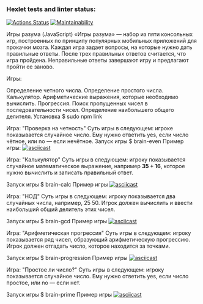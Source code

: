 ### Hexlet tests and linter status:
[![Actions Status](https://github.com/forceGE/frontend-project-44/workflows/hexlet-check/badge.svg)](https://github.com/forceGE/frontend-project-44/actions)
[![Maintainability](https://api.codeclimate.com/v1/badges/04368431c83d99d817f2/maintainability)](https://codeclimate.com/github/forceGE/frontend-project-44/maintainability)

Игры разума (JavaScript)
«Игры разума» — набор из пяти консольных игр, построенных по принципу популярных мобильных приложений для прокачки мозга. Каждая игра задает вопросы, на которые нужно дать правильные ответы. После трех правильных ответов считается, что игра пройдена. Неправильные ответы завершают игру и предлагают пройти ее заново.

Игры:

Определение четного числа.
Определение простого числа.
Калькулятор. Арифметические выражения, которые необходимо вычислить.
Прогрессия. Поиск пропущенных чисел в последовательности чисел.
Определение наибольшего общего делителя.
Установка
$ sudo npm link 

Игра: "Проверка на четность"
Суть игры в следующем: игрокe показывается случайное число. Ему нужно ответить yes, если число чётное, или no — если нечётное.
Запуск игры
$ brain-even
Пример игры:
[![asciicast](https://asciinema.org/a/V6yJoZ6ClKPiGNGdQUMuuCpHD.svg)](https://asciinema.org/a/V6yJoZ6ClKPiGNGdQUMuuCpHD)

Игра: "Калькулятор"
Суть игры в следующем: игроку показывается случайное математическое выражение, например <strong>35 + 16</strong>, которое нужно вычислить и записать правильный ответ.

Запуск игры
$ brain-calc
Пример игры
[![asciicast](https://asciinema.org/a/erUCpCpJZMwAC1epH6cJ6tRjG.svg)](https://asciinema.org/a/erUCpCpJZMwAC1epH6cJ6tRjG)

Игра: "НОД"
Суть игры в следующем: игроку показывается два случайных числа, например, 25 50. Игрок должен вычислить и ввести наибольший общий делитель этих чисел.

Запуск игры
$ brain-gcd
Пример игры
[![asciicast](https://asciinema.org/a/tFT19gXAGPg7v7dR4ugEfdX4Q.svg)](https://asciinema.org/a/tFT19gXAGPg7v7dR4ugEfdX4Q)

Игра: "Арифметическая прогрессия"
Суть игры в следующем: игроку показывается ряд чисел, образующий арифметическую прогрессию. Игрок должен отгадать число, которое находится за точками.

Запуск игры
$ brain-progression
Пример игры
[![asciicast](https://asciinema.org/a/GT6NbKjXup06DRnKlqauvC6P4.svg)](https://asciinema.org/a/GT6NbKjXup06DRnKlqauvC6P4)

Игра: "Простое ли число?"
Суть игры в следующем: игроку показывается случайное число. Ему нужно ответить yes, если число простое, или no — если нет.

Запуск игры
$ brain-prime
Пример игры
[![asciicast](https://asciinema.org/a/I5j1tzTU1Tzj36pOWOkQC6RFm.svg)](https://asciinema.org/a/I5j1tzTU1Tzj36pOWOkQC6RFm)



